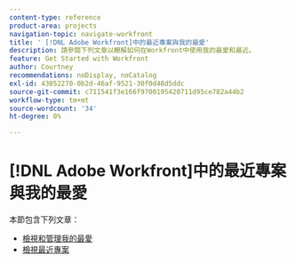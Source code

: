```yaml
---
content-type: reference
product-area: projects
navigation-topic: navigate-workfront
title: ' [!DNL Adobe Workfront]中的最近專案與我的最愛'
description: 請參閱下列文章以瞭解如何在Workfront中使用我的最愛和最近。
feature: Get Started with Workfront
author: Courtney
recommendations: noDisplay, noCatalog
exl-id: 43052270-0b2d-46af-9521-30f0d48d5ddc
source-git-commit: c711541f3e166f9700195420711d95ce782a44b2
workflow-type: tm+mt
source-wordcount: '34'
ht-degree: 0%

---
```


# [!DNL Adobe Workfront]中的最近專案與我的最愛

本節包含下列文章：

* [檢視和管理我的最愛](../../../workfront-basics/navigate-workfront/recent-and-favorites/view-and-manage-favorites.md)
* [檢視最近專案](../../../workfront-basics/navigate-workfront/recent-and-favorites/view-recent-items.md)
